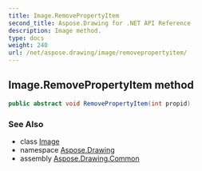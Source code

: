 ```yaml
---
title: Image.RemovePropertyItem
second_title: Aspose.Drawing for .NET API Reference
description: Image method. 
type: docs
weight: 240
url: /net/aspose.drawing/image/removepropertyitem/
---
```

## Image.RemovePropertyItem method

```csharp
public abstract void RemovePropertyItem(int propid)
```

### See Also

* class [Image](../)
* namespace [Aspose.Drawing](../../image/)
* assembly [Aspose.Drawing.Common](../../../)


